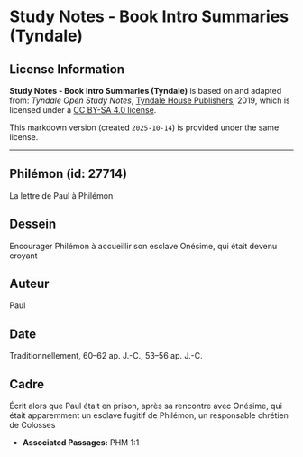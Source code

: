 # Study Notes - Book Intro Summaries (Tyndale)

## License Information

**Study Notes - Book Intro Summaries (Tyndale)** is based on and adapted from: _Tyndale Open Study Notes_, [Tyndale House Publishers](https://tyndaleopenresources.com/), 2019, which is licensed under a [CC BY-SA 4.0 license](https://creativecommons.org/licenses/by-sa/4.0/legalcode.en).

This markdown version (created `2025-10-14`) is provided under the same license.



--------------------------------

## Philémon (id: 27714)

La lettre de Paul à Philémon

Dessein
-------

Encourager Philémon à accueillir son esclave Onésime, qui était devenu croyant

Auteur
------

Paul

Date
----

Traditionnellement, 60–62 ap. J.\-C., 53–56 ap. J.\-C.

Cadre
-----

Écrit alors que Paul était en prison, après sa rencontre avec Onésime, qui était apparemment un esclave fugitif de Philémon, un responsable chrétien de Colosses

* **Associated Passages:** PHM 1:1

